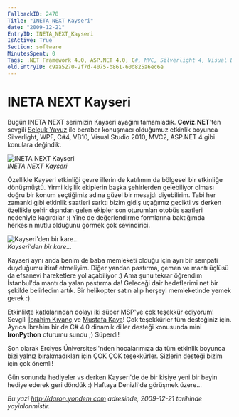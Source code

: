 ```yaml
---
FallbackID: 2478
Title: "INETA NEXT Kayseri"
date: "2009-12-21"
EntryID: INETA_NEXT_Kayseri
IsActive: True
Section: software
MinutesSpent: 0
Tags: .NET Framework 4.0, ASP.NET 4.0, C#, MVC, Silverlight 4, Visual Basic 2010, Visual Studio 2010, WPF, Visual Basic .NET, ASP.NET
old.EntryID: c9aa5270-2f7d-4075-b861-60d825a6ec6e
---
```

# INETA NEXT Kayseri
Bugün INETA NEXT serimizin Kayseri ayağını tamamladık. **Ceviz.NET**'ten
sevgili [Selçuk Yavuz](http://selcukyavuz.net/) ile beraber konuşmacı
olduğumuz etkinlik boyunca Silverlight, WPF, C\#4, VB10, Visual Studio
2010, MVC2, ASP.NET 4 gibi konulara değindik.

![INETA NEXT
Kayseri](media/INETA_NEXT_Kayseri/20122009_1.jpg)\
*INETA NEXT Kayseri*

Özellikle Kayseri etkinliği çevre illerin de katılımın da bölgesel bir
etkinliğe dönüşmüştü. Yirmi kişilik ekiplerin başka şehirlerden
gelebiliyor olması doğru bir konum seçtiğimiz adına güzel bir mesajdı
diyebilirim. Tabi her zamanki gibi etkinlik saatleri sarktı bizim gidiş
uçağımız gecikti vs derken özellikle şehir dışından gelen ekipler son
oturumları otobüs saatleri nedeniyle kaçırdılar :( Yine de değerlendirme
formlarına baktığımda herkesin mutlu olduğunu görmek çok sevindirici.

![Kayseri'den bir
kare...](media/INETA_NEXT_Kayseri/20122009_2.jpg)\
*Kayseri'den bir kare...*

Kayseri aynı anda benim de baba memleketi olduğu için ayrı bir sempati
duyduğumu itiraf etmeliyim. Diğer yandan pastırma, çemen ve mantı üçlüsü
da efsanevi hareketlere yol açabiliyor :) Ama şunu tekrar öğrendim
İstanbul'da mantı da yalan pastırma da! Geleceği dair hedeflerimi net
bir şekilde belirledim artık. Bir helikopter satın alıp herşeyi
memleketinde yemek gerek :)

Etkinlikte katkılarından dolayı iki süper MSP'ye çok teşekkür ediyorum!
Sevgili [İbrahim Kıvanç](http://www.ibrahimkivanc.com/) ve [Mustafa
Kaya](http://muskaya.spaces.live.com/)! Çok teşekkürler tüm desteğiniz
için. Ayrıca İbrahim bir de C\# 4.0 dinamik diller desteği konusunda
mini **IronPython** oturumu sundu ;) Süperdi!

Son olarak Erciyes Üniversitesi'nden hocalarımıza da tüm etkinlik
boyunca bizi yalnız bırakmadıkları için ÇOK ÇOK teşekkürler. Sizlerin
desteği bizim için çok önemli!

Gün sonunda hediyeler vs derken Kayseri'de de bir kişiye yeni bir beyin
hediye ederek geri döndük :) Haftaya Denizli'de görüşmek üzere...



*Bu yazi http://daron.yondem.com adresinde, 2009-12-21 tarihinde yayinlanmistir.*
